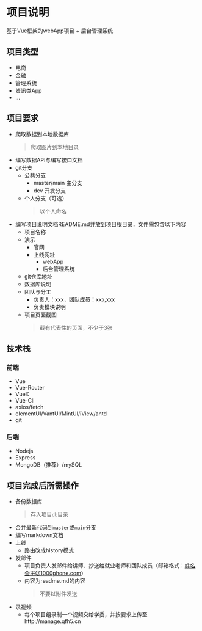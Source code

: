 # 项目说明

基于Vue框架的webApp项目 + 后台管理系统

## 项目类型
* 电商
* 金融
* 管理系统
* 资讯类App
* ...

## 项目要求
* 爬取数据到本地数据库
    > 爬取图片到本地目录
* 编写数据API与编写接口文档
* git分支
    * 公共分支
        * master/main   主分支
        * dev           开发分支
    * 个人分支（可选）
        > 以个人命名
* 编写项目说明文档README.md并放到项目根目录，文件需包含以下内容
    * 项目名称
    * 演示
        * 官网
        * 上线网址
            * webApp
            * 后台管理系统
    * git仓库地址
    * 数据库说明
    * 团队与分工
        * 负责人：xxx，团队成员：xxx,xxx
        * 负责模块说明
    * 项目页面截图
        > 截有代表性的页面，不少于3张


## 技术栈

### 前端
* Vue
* Vue-Router
* VueX
* Vue-Cli
* axios/fetch
* elementUI/VantUI/MintUI/iView/antd
* git

### 后端
* Nodejs
* Express
* MongoDB（推荐）/mySQL


## 项目完成后所需操作
* 备份数据库
    > 存入项目`db`目录
* 合并最新代码到`master`或`main`分支
* 编写markdown文档
* 上线
    * 路由改成history模式
* 发邮件
    * 项目负责人发邮件给讲师、抄送给就业老师和团队成员（邮箱格式：姓名全拼@1000phone.com）
    * 内容为readme.md的内容
        > 不要以附件发送
* 录视频
    * 每个项目组录制一个视频交给学委，并按要求上传至http://manage.qfh5.cn


